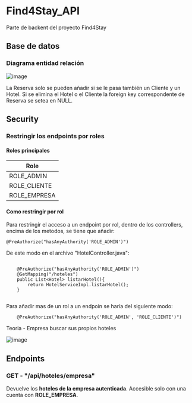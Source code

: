 # Find4Stay_API

Parte de backent del proyecto Find4Stay

## Base de datos

### Diagrama entidad relación

![image](https://user-images.githubusercontent.com/67373492/171733469-1b6af00b-0611-4800-be4e-0e6218a46805.png)

La Reserva solo se pueden añadir si se le pasa también un Cliente y un Hotel.
Si se elimina el Hotel o el Cliente la foreign key correspondente de Reserva se setea en NULL.

## Security

### Restringir los endpoints por roles

#### Roles principales

|Role|
|-----|
|ROLE_ADMIN|
|ROLE_CLIENTE|
|ROLE_EMPRESA|

#### Como restringir por rol

Para restringir el acceso a un endpoint por rol, dentro de los controllers, encima de los metodos, se tiene que añadir:

~~~~
@PreAuthorize("hasAnyAuthority('ROLE_ADMIN')")
~~~~

De este modo en el archivo "HotelController.java":

~~~~

	@PreAuthorize("hasAnyAuthority('ROLE_ADMIN')")
	@GetMapping("/hoteles")
	public List<Hotel> listarHotel(){
		return HotelServiceImpl.listarHotel();
	}
  
~~~~

Para añadir mas de un rol a un endpoin se haría del siguiente modo:

~~~~
	@PreAuthorize("hasAnyAuthority('ROLE_ADMIN', 'ROLE_CLIENTE')")
~~~~

Teoria - Empresa buscar sus propios hoteles

![image](https://user-images.githubusercontent.com/67373492/171840726-21d900dd-1ec8-442c-b73b-b35145ff292a.png)

## Endpoints

### GET - "/api/hoteles/empresa"  
Devuelve los **hoteles de la empresa autenticada**. Accesible solo con una cuenta con **ROLE_EMPRESA**.
